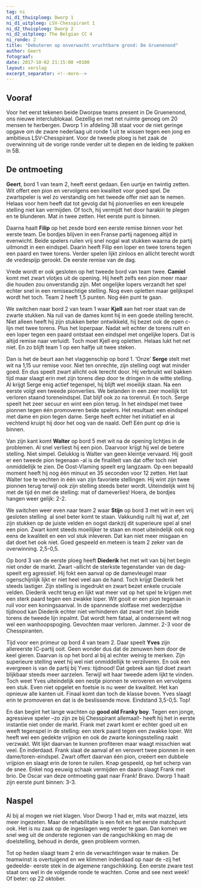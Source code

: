 ```yaml
---
tag: ni
ni_d1_thuisploeg: Dworp 1
ni_d1_uitploeg: LSV-Chesspirant 1
ni_d2_thuisploeg: Dworp 2
ni_d2_uitploeg: The Belgian CC 4
ni_ronde: 2
title: "Debuteren op onverwacht vruchtbare grond: De Gruenenond"
author: Geert
fotograaf: 
date: 2017-10-02 21:15:00 +0100
layout: verslag
excerpt_separator: <!--more-->
---
```

## Vooraf

Voor het eerst tekenen beide Dworpse teams present in De Gruenenond, ons nieuwe interclublokaal. Gezellig en met net ruimte genoeg om 20 mensen te herbergen. Dworp 1 in afdeling 3B staat voor de niet geringe opgave om de zware nederlaag uit ronde 1 uit te wissen tegen een jong en ambitieus LSV-Chesspirant. Voor de tweede ploeg is het zaak de overwinning uit de vorige ronde verder uit te diepen en de leiding te pakken in 5B.<!--more-->

## De ontmoeting

**Geert**, bord 1 van team 2, heeft eerst gedaan. Een uurtje en twintig zetten. Wit offert een pion en vervolgens een kwaliteit voor goed spel. De zwartspeler is wel zo verstandig om het tweede offer niet aan te nemen. Helaas voor hem heeft dat tot gevolg dat hij pionverlies en een kreupele stelling niet kan vermijden. Of toch, hij vermijdt het door harakiri te plegen en te blunderen. Mat in twee zetten. Het eerste punt is binnen.

Daarna haalt **Filip** op het zesde bord een eerste remise binnen voor het eerste team. De bordjes blijven in een Franse partij nagenoeg altijd in evenwicht. Beide spelers ruilen vrij snel nogal wat stukken waarna de partij uitmondt in een eindspel. Daarin heeft Filip een loper en twee torens tegen een paard en twee torens. Verder spelen lijkt zinloos en allicht terecht wordt de vredespijp gerookt. De eerste remise van de dag.

Vrede wordt er ook gesloten op het tweede bord van team twee. **Camiel** komt met zwart vlotjes uit de opening. Hij heeft zelfs een pion meer maar die houden zou onverstandig zijn. Met ongelijke lopers verzandt het spel echter snel in een remiseachtige stelling. Nog even opletten maar gelijkspel wordt het toch. Team 2 heeft 1,5 punten. Nog één punt te gaan.

We switchen naar bord 2 van team 1 waar **Kjell** aan het roer staat van de zwarte stukken. Na ruil van de dames komt hij in een goede stelling terecht. Niet alleen heeft hij zijn stukken beter ontwikkeld, hij bezet ook de open c-lijn met twee torens. Plus het loperpaar. Nadat wit echter de torens ruilt en een loper tegen een paard ontstaat een eindspel met ongelijke lopers. Dat is altijd remise naar verluidt. Toch moet Kjell erg opletten. Helaas lukt het net niet. En zo blijft team 1 op een halfje uit twee steken.

Dan is het de beurt aan het vlaggenschip op bord 1. ‘Onze’ **Serge** stelt met wit na 1,15 uur remise voor. Niet ten onrechte, zijn stelling oogt wat minder goed. En dus speelt zwart allicht ook terecht door. Hij verbruikt wel bakken tijd maar slaagt erin met zijn torens diep door te dringen in de witte stelling. Al krijgt Serge enig actief tegenspel, hij blijft wel moeilijk staan. Na een eerste volgt een tweede pionverlies. We belanden in een zeer moeilijk tot verloren staand toreneindspel. Dat blijf ook zo na torenruil. En toch. Serge speelt het zeer secuur en wint een pion terug. In het eindspel met twee pionnen tegen één promoveren beide spelers. Het resultaat: een eindspel met dame en pion tegen dame. Serge heeft echter het initiatief en al vechtend kruipt hij door het oog van de naald. Oef! Eén punt op drie is binnen.

Van zijn kant komt **Walter** op bord 5 met wit na de opening lichtjes in de problemen. Al snel verliest hij een pion. Daarvoor krijgt hij wel de betere stelling. Niet simpel. Gelukkig is Walter van geen kleintje vervaard. Hij gooit er een tweede pion tegenaan -al is de finaliteit van dat offer toch niet onmiddellijk te zien. De Oost-Vlaming speelt erg langzaam. Op een bepaald moment heeft hij nog één minuut en 35 seconden voor 12 zetten. Het laat Walter toe te vechten in één van zijn favoriete stellingen. Hij wint zijn twee pionnen terug terwijl ook zijn stelling steeds beter wordt. Uiteindelijk wint hij met de tijd én met de stelling: mat of dameverlies! Hoera, de bordjes hangen weer gelijk: 2-2.

We switchen weer even naar team 2 waar **Stijn** op bord 3 met wit in een vrij gesloten stelling  al snel beter komt te staan. Vakkundig ruilt hij wat af, zet zijn stukken op de juiste velden en oogst dankzij dit superieure spel al snel een pion. Zwart komt steeds moeilijker te staan en moet uiteindelijk ook nog eens de kwaliteit en een vol stuk inleveren. Dat kan niet meer misgaan en dat doet het ook niet. Goed gespeeld en meteen is team 2 zeker van de overwinning. 2,5-0,5.

Op bord 3 van de eerste ploeg heeft **Diederik** het met wit van bij het begin niet onder de markt. Zwart –allicht de sterkste tegenstander van de dag- speelt erg agressief. Hij fokt een aanval op de damevleugel maar ogenschijnlijk lijkt er niet heel veel aan de hand. Toch krijgt Diederik het steeds lastiger. Zijn stelling is ingedrukt en zwart bezet enkele cruciale velden. Diederik vecht terug en lijkt wat meer vat op het spel te krijgen met een sterk paard tegen een zwakke loper. Wit gooit er een pion tegenaan in ruil voor een koningsaanval. In de spannende slotfase met wederzijdse tijdnood kan Diederik echter niet verhinderen dat zwart met zijn beide torens de tweede lijn inpalmt. Dat wordt hem fataal, al onderneemt wit nog wel een wanhoopspoging. Gevochten maar verloren. Jammer. 2-3 voor de Chesspiranten.

Tijd voor een primeur op bord 4 van team 2. Daar speelt **Yves** zijn allereerste IC-partij ooit. Geen wonder dus dat de zenuwen hem door de keel gieren. Daarvan is op het bord al bij al echter weinig te merken. Zijn superieure stelling weet hij wel niet onmiddellijk te verzilveren. En ook een evergreen is van de partij bij Yves: tijdnood! Dat gebrek aan tijd doet zwart blijkbaar steeds meer aarzelen. Terwijl wit haar tweede adem lijkt te vinden. Toch weet Yves uiteindelijk een nestje pionnen te veroveren en vervolgens een stuk. Even niet opgelet en foetsie is nu weer de kwaliteit. Het kan opnieuw alle kanten uit. Finaal komt dan toch de klasse boven. Yves slaagt erin te promoveren en dat is de beslissende move. Eindstand 3,5-0,5. Top!

En dan begint het lange wachten op **good old Franky boy**. Tegen een jonge, agressieve speler –zo zijn ze bij Chesspirant allemaal!- heeft hij het in eerste instantie niet onder de markt. Frank met zwart komt er echter goed uit en weeft tegenspel in de stelling: een sterk paard tegen een zwakke loper. Wit heeft wel een gedekte vrijpion en ook de zwarte koningsstelling raakt verzwakt. Wit lijkt daarvan te kunnen profiteren maar waagt misschien wat veel. En inderdaad. Frank slaat de aanval af en verovert twee pionnen in een dame/toren-eindspel. Zwart offert daarvan één pion, creëert een dubbele vrijpion en slaagt erin de toren te ruilen. Knap gespeeld, op het scherp van de snee. Enkel nog eeuwig schaak vermijden en daarin slaagt Frank met brio. De Oscar van deze ontmoeting gaat naar Frank! Bravo. Dworp 1 haalt zijn eerste punt binnen: 3-3.

## Naspel

Al bij al mogen we niet klagen. Voor Dworp 1 had er, mits wat mazzel, iets meer ingezeten. Maar de rehabilitatie is een feit en het eerste matchpunt ook. Het is nu zaak op de ingeslagen weg verder te gaan. Dan komen we snel weg uit de onderste regionen van de rangschikking en mag de doelstelling, behoud in derde, geen probleem vormen.

Tot op heden slaagt team 2 erin de verwachtingen waar te maken. De teamwinst is overtuigend en we klimmen inderdaad op naar de –zij het gedeelde- eerste stek in de algemene rangschikking. Een eerste zware test staat ons wel in de volgende ronde te wachten. Come and see next week! Of beter: op 22 oktober.
